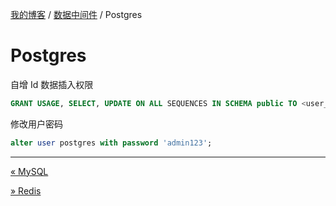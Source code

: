 [我的博客](../_index.md) / [数据中间件](_index.md) / Postgres

# Postgres

自增 Id 数据插入权限

```sql
GRANT USAGE, SELECT, UPDATE ON ALL SEQUENCES IN SCHEMA public TO <user_name>;
```

修改用户密码

```sql
alter user postgres with password 'admin123';
```

---
[« MySQL](mysql.md)

[» Redis](redis.md)
